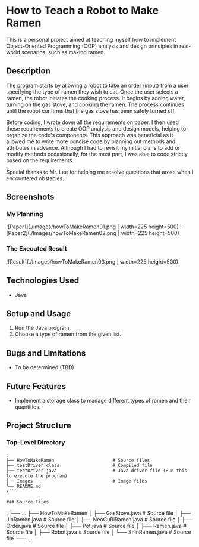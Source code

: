 # How to Teach a Robot to Make Ramen

This is a personal project aimed at teaching myself how to implement Object-Oriented Programming (OOP) analysis and design principles in real-world scenarios, such as making ramen.

## Description

The program starts by allowing a robot to take an order (input) from a user specifying the type of ramen they wish to eat. Once the user selects a ramen, the robot initiates the cooking process. It begins by adding water, turning on the gas stove, and cooking the ramen. The process continues until the robot confirms that the gas stove has been safely turned off.

Before coding, I wrote down all the requirements on paper. I then used these requirements to create OOP analysis and design models, helping to organize the code's components. This approach was beneficial as it allowed me to write more concise code by planning out methods and attributes in advance. Although I had to revisit my initial plans to add or modify methods occasionally, for the most part, I was able to code strictly based on the requirements.

Special thanks to Mr. Lee for helping me resolve questions that arose when I encountered obstacles.

## Screenshots

### My Planning
![Paper1](./Images/howToMakeRamen01.png | width=225 height=500)
![Paper2](./Images/howToMakeRamen02.png | width=225 height=500)

### The Executed Result
![Result](./Images/howToMakeRamen03.png | width=225 height=500)

## Technologies Used

- Java

## Setup and Usage

1. Run the Java program.
2. Choose a type of ramen from the given list.

## Bugs and Limitations

- To be determined (TBD)

## Future Features

- Implement a storage class to manage different types of ramen and their quantities.

## Project Structure

### Top-Level Directory
```
.
├── HowToMakeRamen                      # Source files
├── testDriver.class                    # Compiled file
├── testDriver.java                     # Java driver file (Run this to execute the program)
├── Images                              # Image files
└── README.md
\```

### Source Files
```
.
├── ...
├── HowToMakeRamen
│   ├── GasStove.java                    # Source file
│   ├── JinRamen.java                    # Source file 
│   ├── NeoGuRiRamen.java                # Source file
│   ├── Order.java                       # Source file
│   ├── Pot.java                         # Source file
│   ├── Ramen.java                       # Source file
│   ├── Robot.java                       # Source file
│   └── ShinRamen.java                   # Source file
└── ...
```
